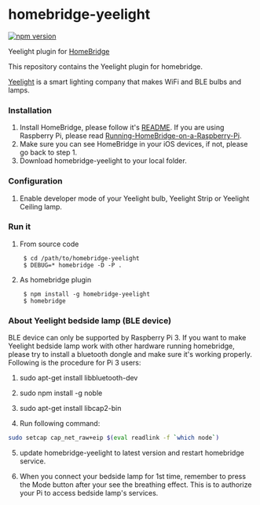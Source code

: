 # homebridge-yeelight
[![npm version](https://badge.fury.io/js/homebridge-yeelight.svg)](https://badge.fury.io/js/homebridge-yeelight)

Yeelight plugin for [HomeBridge](https://github.com/nfarina/homebridge)

This repository contains the Yeelight plugin for homebridge.

[Yeelight](https://www.yeelight.com) is a smart lighting company that makes WiFi and BLE bulbs and lamps.


### Installation
1. Install HomeBridge, please follow it's [README](https://github.com/nfarina/homebridge/blob/master/README.md). If you are using Raspberry Pi, please read [Running-HomeBridge-on-a-Raspberry-Pi](https://github.com/nfarina/homebridge/wiki/Running-HomeBridge-on-a-Raspberry-Pi).
2. Make sure you can see HomeBridge in your iOS devices, if not, please go back to step 1.
3. Download homebridge-yeelight to your local folder.

### Configuration
1. Enable developer mode of your Yeelight bulb, Yeelight Strip or Yeelight Ceiling lamp.

### Run it
1. From source code


        $ cd /path/to/homebridge-yeelight
        $ DEBUG=* homebridge -D -P .

2. As homebridge plugin


        $ npm install -g homebridge-yeelight
        $ homebridge


### About Yeelight bedside lamp (BLE device) 
BLE device can only be supported by Raspberry Pi 3. If you want to make Yeelight bedside lamp work with other hardware running homebridge, please try to install a bluetooth dongle and make sure it's working properly. Following is the procedure for Pi 3 users:

1. sudo apt-get install libbluetooth-dev

2. sudo npm install -g noble

3. sudo apt-get install libcap2-bin

4. Run following command:
```sh
sudo setcap cap_net_raw+eip $(eval readlink -f `which node`)
``` 

5. update homebridge-yeelight to latest version and restart homebridge service.

6. When you connect your bedside lamp for 1st time, remember to press the Mode button after your see the breathing effect. This is to authorize your Pi to access bedside lamp's services.  
 
